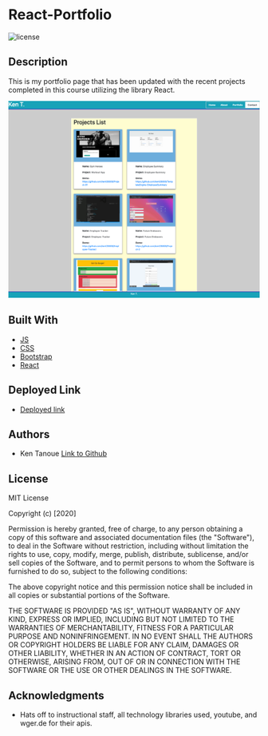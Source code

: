 # React-Portfolio

![license](https://img.shields.io/badge/license-MIT-blue.svg) 

## Description

This is my portfolio page that has been updated with the recent projects completed in this course utilizing the library React.


![React Portfolio](https://github.com/kent28808/React-Portfolio/blob/main/public/portfolio.png)


## Built With

* [JS](https://developer.mozilla.org/en-US/docs/Web/HTML)
* [CSS](https://www.w3schools.com/css/)
* [Bootstrap](https://getbootstrap.com/)
* [React](https://getbootstrap.com/)


## Deployed Link

* [Deployed link](https://kent28808.github.io/React-Portfolio/)


## Authors

* Ken Tanoue [Link to Github](https://github.com/kent28808/)

## License

MIT License

Copyright (c) [2020] 

Permission is hereby granted, free of charge, to any person obtaining a copy
of this software and associated documentation files (the "Software"), to deal
in the Software without restriction, including without limitation the rights
to use, copy, modify, merge, publish, distribute, sublicense, and/or sell
copies of the Software, and to permit persons to whom the Software is
furnished to do so, subject to the following conditions:

The above copyright notice and this permission notice shall be included in all
copies or substantial portions of the Software.

THE SOFTWARE IS PROVIDED "AS IS", WITHOUT WARRANTY OF ANY KIND, EXPRESS OR
IMPLIED, INCLUDING BUT NOT LIMITED TO THE WARRANTIES OF MERCHANTABILITY,
FITNESS FOR A PARTICULAR PURPOSE AND NONINFRINGEMENT. IN NO EVENT SHALL THE
AUTHORS OR COPYRIGHT HOLDERS BE LIABLE FOR ANY CLAIM, DAMAGES OR OTHER
LIABILITY, WHETHER IN AN ACTION OF CONTRACT, TORT OR OTHERWISE, ARISING FROM,
OUT OF OR IN CONNECTION WITH THE SOFTWARE OR THE USE OR OTHER DEALINGS IN THE
SOFTWARE.

## Acknowledgments

* Hats off to instructional staff, all technology libraries used, youtube, and wger.de for their apis. 
